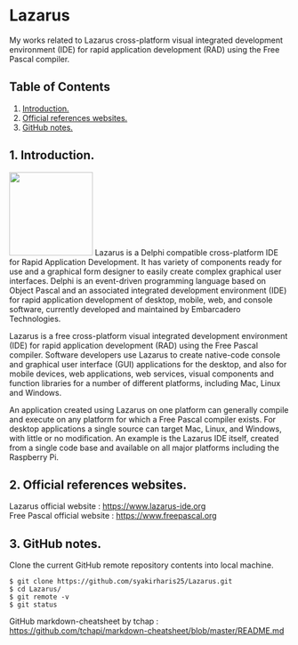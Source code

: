 # Lazarus
My works related to Lazarus cross-platform visual integrated development environment (IDE) for rapid application development (RAD) using the Free Pascal compiler.

## Table of Contents
1. [Introduction.](#introduction)
2. [Official references websites.](#references)
3. [GitHub notes.](#github)

<a name="introduction"></a>
## 1. Introduction.
<img src="express.png" height="150"> 
Lazarus is a Delphi compatible cross-platform IDE for Rapid Application Development. It has variety of components ready for use and a graphical form designer to easily create complex graphical user interfaces. Delphi is an event-driven programming language based on Object Pascal and an associated integrated development environment (IDE) for rapid application development of desktop, mobile, web, and console software, currently developed and maintained by Embarcadero Technologies.<br />

Lazarus is a free cross-platform visual integrated development environment (IDE) for rapid application development (RAD) using the Free Pascal compiler. Software developers use Lazarus to create native-code console and graphical user interface (GUI) applications for the desktop, and also for mobile devices, web applications, web services, visual components and function libraries for a number of different platforms, including Mac, Linux and Windows.

An application created using Lazarus on one platform can generally compile and execute on any platform for which a Free Pascal compiler exists. For desktop applications a single source can target Mac, Linux, and Windows, with little or no modification. An example is the Lazarus IDE itself, created from a single code base and available on all major platforms including the Raspberry Pi.

<a name="references"></a>
## 2. Official references websites. <br />
Lazarus official website : https://www.lazarus-ide.org <br />
Free Pascal official website : https://www.freepascal.org <br />
 
<a name="github"></a>
## 3. GitHub notes.
Clone the current GitHub remote repository contents into local machine.
```
$ git clone https://github.com/syakirharis25/Lazarus.git
$ cd Lazarus/
$ git remote -v
$ git status
```

GitHub markdown-cheatsheet by tchap : https://github.com/tchapi/markdown-cheatsheet/blob/master/README.md
